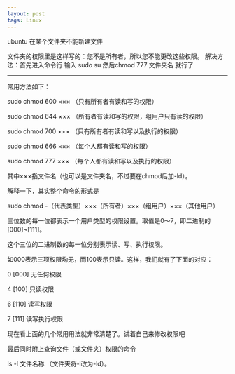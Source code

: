 ```yaml
---
layout: post
tags: Linux
---
```


ubuntu 在某个文件夹不能新建文件

文件夹的权限里是这样写的：您不是所有者，所以您不能更改这些权限。
解决方法：首先进入命令行 输入 sudo su 然后chmod 777 文件夹名 就行了


---

常用方法如下：

sudo chmod 600 ××× （只有所有者有读和写的权限）

sudo chmod 644 ××× （所有者有读和写的权限，组用户只有读的权限）

sudo chmod 700 ××× （只有所有者有读和写以及执行的权限）

sudo chmod 666 ××× （每个人都有读和写的权限）

sudo chmod 777 ××× （每个人都有读和写以及执行的权限）

 

其中×××指文件名（也可以是文件夹名，不过要在chmod后加-ld）。

 

解释一下，其实整个命令的形式是

sudo chmod -（代表类型）×××（所有者）×××（组用户）×××（其他用户）

 

三位数的每一位都表示一个用户类型的权限设置。取值是0～7，即二进制的[000]~[111]。

 

这个三位的二进制数的每一位分别表示读、写、执行权限。

 

如000表示三项权限均无，而100表示只读。这样，我们就有了下面的对应：

0 [000] 无任何权限

4 [100] 只读权限

6 [110] 读写权限

7 [111] 读写执行权限

 

现在看上面的几个常用用法就非常清楚了。试着自己来修改权限吧

 

最后同时附上查询文件（或文件夹）权限的命令

ls -l 文件名称 （文件夹将-l改为-ld）。


